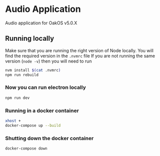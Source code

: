 # Audio Application

Audio application for OakOS v5.0.X

## Running locally

Make sure that you are running the right version of Node locally. You will find the required version in the `.nvmrc` file
If you are not running the same version (`node -v`) then you will need to run 

``` bash
nvm install $(cat .nvmrc)
npm run rebuild
```

### Now you can run electron locally

``` bash
npm run dev
```

### Running in a docker container

``` bash
xhost +
docker-compose up --build
```

### Shutting down the  docker container

``` bash
docker-compose down
```